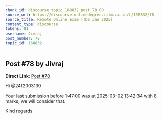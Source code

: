 ```yaml
---
chunk_id: discourse_topic_168832_post_78_00
source_url: https://discourse.onlinedegree.iitm.ac.in/t/168832/78
source_title: Remote Online Exam [TDS Jan 2025]
content_type: discourse
tokens: 81
username: Jivraj
post_number: 78
topic_id: 168832
---
```


## Post #78 by Jivraj

**Direct Link**: [Post #78](https://discourse.onlinedegree.iitm.ac.in/t/168832/78)

Hi @24f2003130

Your last submission before 1:47:00 was at 2025-03-02 13:42:34 with	8 marks, we will consider that.

Kind regards
